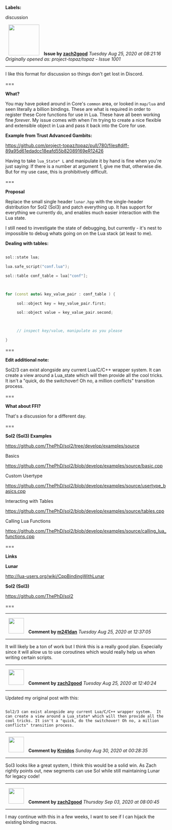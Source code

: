 **Labels:**

discussion



<a href="https://github.com/zach2good"><img src="https://avatars3.githubusercontent.com/u/1389729?v=4" width="96" height="96" hspace="10"></img></a> **Issue by [zach2good](https://github.com/zach2good)**
_Tuesday Aug 25, 2020 at 08:21:16_
_Originally opened as: project-topaz/topaz - Issue 1001_

----

I like this format for discussion so things don't get lost in Discord.

===

**What?**

You may have poked around in Core's `common` area, or looked in `map/lua` and seen literally a billion bindings. These are what is required in order to register these Core functions for use in Lua. These have all been working fine _forever_. My issue comes with when I'm trying to create a nice flexible and extensible object in Lua and pass it back into the Core for use. 

**Example from Trust Advanced Gambits:**

https://github.com/project-topaz/topaz/pull/780/files#diff-89a95d61edadcc18eafd55b82089169eR12426

Having to take `lua_State* L` and manipulate it by hand is fine when you're just saying: If there is a number at argument 1, give me that, otherwise die. But for my use case, this is prohibitively difficult.

===

**Proposal**

Replace the small single header `lunar.hpp` with the single-header distribution for Sol2 (Sol3) and patch everything up.  It has support for everything we currently do, and enables much easier interaction with the Lua state.

I still need to investigate the state of debugging, but currently - it's nest to impossible to debug whats going on on the Lua stack (at least to me).

**Dealing with tables:**

```cpp
sol::state lua;
lua.safe_script("conf.lua");
sol::table conf_table = lua["conf"];

for (const auto& key_value_pair : conf_table ) {
     sol::object key = key_value_pair.first;
     sol::object value = key_value_pair.second;

     // inspect key/value, manipulate as you please
}
```

===

**Edit additional note:**

Sol2/3 can exist alongside any current Lua/C/C++ wrapper system.  It can create a view around a Lua_state which will then provide all the cool tricks. It isn't a "quick, do the switchover! Oh no, a million conflicts" transition process.

===

**What about FFI?**

That's a discussion for a different day.

===

**Sol2 (Sol3) Examples**

https://github.com/ThePhD/sol2/tree/develop/examples/source


Basics

https://github.com/ThePhD/sol2/blob/develop/examples/source/basic.cpp

Custom Usertype

https://github.com/ThePhD/sol2/blob/develop/examples/source/usertype_basics.cpp

Interacting with Tables

https://github.com/ThePhD/sol2/blob/develop/examples/source/tables.cpp

Calling Lua Functions

https://github.com/ThePhD/sol2/blob/develop/examples/source/calling_lua_functions.cpp

===

**Links**

**Lunar**

http://lua-users.org/wiki/CppBindingWithLunar

**Sol2 (Sol3)**

https://github.com/ThePhD/sol2

===


----
<a href="https://github.com/m241dan"><img src="https://avatars3.githubusercontent.com/u/3581401?v=4" width="48" height="48" hspace="10"></img></a> **Comment by [m241dan](https://github.com/m241dan)**
_Tuesday Aug 25, 2020 at 12:37:05_

----

It will likely be a ton of work but I think this is a really good plan. Especially since it will allow us to use coroutines which would really help us when writing certain scripts.


----
<a href="https://github.com/zach2good"><img src="https://avatars3.githubusercontent.com/u/1389729?v=4" width="48" height="48" hspace="10"></img></a> **Comment by [zach2good](https://github.com/zach2good)**
_Tuesday Aug 25, 2020 at 12:40:24_

----

Updated my original post with this:
```
Sol2/3 can exist alongside any current Lua/C/C++ wrapper system.  It can create a view around a Lua_state* which will then provide all the cool tricks. It isn't a "quick, do the switchover! Oh no, a million conflicts" transition process.
```


----
<a href="https://github.com/Kreidos"><img src="https://avatars0.githubusercontent.com/u/12466395?v=4" width="48" height="48" hspace="10"></img></a> **Comment by [Kreidos](https://github.com/Kreidos)**
_Sunday Aug 30, 2020 at 00:28:35_

----

Sol3 looks like a great system, I think this would be a solid win. As Zach rightly points out, new segments can use Sol while still maintaining Lunar for legacy code!


----
<a href="https://github.com/zach2good"><img src="https://avatars3.githubusercontent.com/u/1389729?v=4" width="48" height="48" hspace="10"></img></a> **Comment by [zach2good](https://github.com/zach2good)**
_Thursday Sep 03, 2020 at 08:00:45_

----

I may continue with this in a few weeks, I want to see if I can hijack the existing binding macros.
